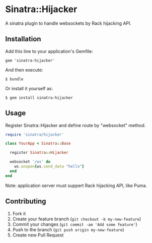 # Sinatra::Hijacker

A sinatra plugin to handle websockets by Rack hijacking API.

## Installation

Add this line to your application's Gemfile:

    gem 'sinatra-hijacker'

And then execute:

    $ bundle

Or install it yourself as:

    $ gem install sinatra-hijacker

## Usage

Register Sinatra::Hijacker and define route by "websocket" method.

```ruby
require 'sinatra/hijacker'

class YourApp < Sinatra::Base

  register Sinatra::Hijacker

  websocket '/ws' do
    ws.onopen{ws.send_data "hello"}
  end
end
```

Note: application server must suppert Rack hijacking API, like Puma.

## Contributing

1. Fork it
2. Create your feature branch (`git checkout -b my-new-feature`)
3. Commit your changes (`git commit -am 'Add some feature'`)
4. Push to the branch (`git push origin my-new-feature`)
5. Create new Pull Request
